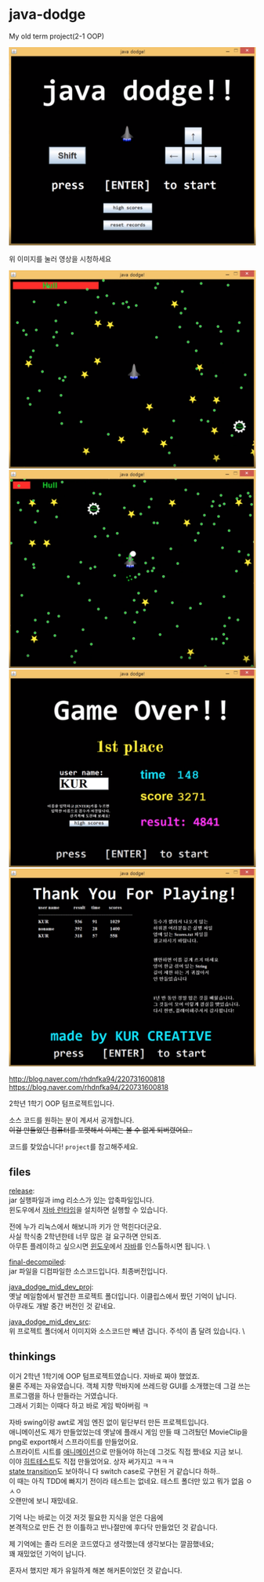 # java-dodge
My old term project(2-1 OOP)

[![1](img/j1.png)](https://youtu.be/Z2-yvlf-otM)

위 이미지를 눌러 영상을 시청하세요

![2](img/j2.png)
![3](img/j3.png)
![4](img/j4.png)
![5](img/j5.png)


http://blog.naver.com/rhdnfka94/220731600818 \
https://blog.naver.com/rhdnfka94/220731600818

2학년 1학기 OOP 텀프로젝트입니다. 

소스 코드를 원하는 분이 계셔서 공개합니다. \
~~이걸 만들었던 컴퓨터를 포맷해서 이제는 볼 수 없게 되버렸어요..~~

코드를 찾았습니다! `project`를 참고해주세요.

## files
[release](https://github.com/KUR-creative/java-dodge/blob/master/java%2Bdodge.zip): \
jar 실행파일과 img 리소스가 있는 압축파일입니다. \
윈도우에서 [자바 런타임](https://java.com/ko/)을 설치하면 실행할 수 있습니다. 

전에 누가 리눅스에서 해보니까 키가 안 먹힌다더군요. \
사실 학식충 2학년한테 너무 많은 걸 요구하면 안되죠. \
아무튼 플레이하고 싶으시면 [윈도우](https://www.microsoft.com/ko-kr/windows/get-windows-10)에서 [자바](https://java.com/ko/)를 인스톨하시면 됩니다. \

[final-decompiled](https://github.com/KUR-creative/java-dodge/tree/master/old/final-decompiled): \
jar 파일을 디컴파일한 소스코드입니다. 최종버전입니다. 

[java_dodge_mid_dev_proj](https://github.com/KUR-creative/java-dodge/tree/master/old/java_dodge_mid_dev_proj): \
옛날 메일함에서 발견한 프로젝트 폴더입니다. 이클립스에서 짰던 기억이 납니다. \
아무래도 개발 중간 버전인 것 같네요. 

[java_dodge_mid_dev_src](https://github.com/KUR-creative/java-dodge/tree/master/old/java_dodge_mid_dev_src): \
위 프로젝트 폴더에서 이미지와 소스코드만 빼낸 겁니다. 주석이 좀 달려 있습니다. \

## thinkings
이거 2학년 1학기에 OOP 텀프로젝트였습니다. 자바로 짜야 했었죠. \
물론 주제는 자유였습니다. 객체 지향 막바지에 쓰레드랑 GUI를 소개했는데 그걸 쓰는 프로그램을 하나 만들라는 거였습니다. \
그래서 기회는 이때다 하고 바로 게임 박아버림 ㅋ 

자바 swing이랑 awt로 게임 엔진 없이 밑단부터 만든 프로젝트입니다. \
애니메이션도 제가 만들었었는데 옛날에 플래시 게임 만들 때 그려뒀던 MovieClip을 png로 export해서 스프라이트를 만들었어요. \
스프라이트 시트를 [애니메이션](https://github.com/KUR-creative/java-dodge/blob/master/project/src/dodge/Animation.java)으로 만들어야 하는데 그것도 직접 짰네요 지금 보니. \
이야 [히트테스트](https://github.com/KUR-creative/java-dodge/blob/a2d350c0fbfa8f7fbbc0a14de2ca4c1accced351/java_dodge_mid_dev_src/src/dodge/GameObject.java#L66)도 직접 만들었어요. 상자 써가지고 ㅋㅋㅋ \
[state transition](https://github.com/KUR-creative/java-dodge/blob/master/java_dodge_mid_dev_src/src/dodge/SceneManager.java)도 보아하니 다 switch case로 구현된 거 같습니다 하하.. \
이 때는 아직 TDD에 빠지기 전이라 테스트는 없네요. 테스트 폴더만 있고 뭐가 없음 ㅇㅅㅇ \
오랜만에 보니 재밌네요.

기억 나는 바로는 이것 저것 필요한 지식을 얻은 다음에 \
본격적으로 만든 건 한 이틀하고 반나절만에 후다닥 만들었던 것 같습니다. 

제 기억에는 졸라 드러운 코드였다고 생각했는데 생각보다는 깔끔했네요; \
꽤 재밌었던 기억이 납니다. 

혼자서 했지만 제가 유일하게 해본 해커톤이었던 것 같습니다.
